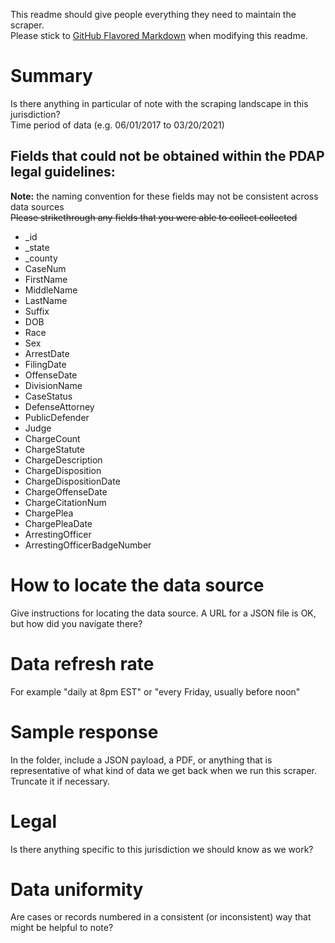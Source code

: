 This readme should give people everything they need to maintain the scraper.  
Please stick to [GitHub Flavored Markdown](https://guides.github.com/features/mastering-markdown/) when modifying this readme.  

# Summary
Is there anything in particular of note with the scraping landscape in this jurisdiction?  
Time period of data (e.g. 06/01/2017 to 03/20/2021)

## Fields that could not be obtained within the PDAP legal guidelines:
**Note:** the naming convention for these fields may not be consistent across data sources  
~~Please strikethrough any fields that you were able to collect collected~~  
* _id
* _state
* _county
* CaseNum
* FirstName
* MiddleName
* LastName
* Suffix
* DOB
* Race
* Sex
* ArrestDate
* FilingDate
* OffenseDate
* DivisionName
* CaseStatus
* DefenseAttorney
* PublicDefender
* Judge
* ChargeCount
* ChargeStatute
* ChargeDescription
* ChargeDisposition
* ChargeDispositionDate
* ChargeOffenseDate
* ChargeCitationNum
* ChargePlea
* ChargePleaDate
* ArrestingOfficer
* ArrestingOfficerBadgeNumber

# How to locate the data source
Give instructions for locating the data source. A URL for a JSON file is OK, but how did you navigate there?

# Data refresh rate
For example "daily at 8pm EST" or "every Friday, usually before noon"

# Sample response
In the folder, include a JSON payload, a PDF, or anything that is representative of what kind of data we get back when we run this scraper. Truncate it if necessary.

# Legal
Is there anything specific to this jurisdiction we should know as we work?

# Data uniformity
Are cases or records numbered in a consistent (or inconsistent) way that might be helpful to note?
